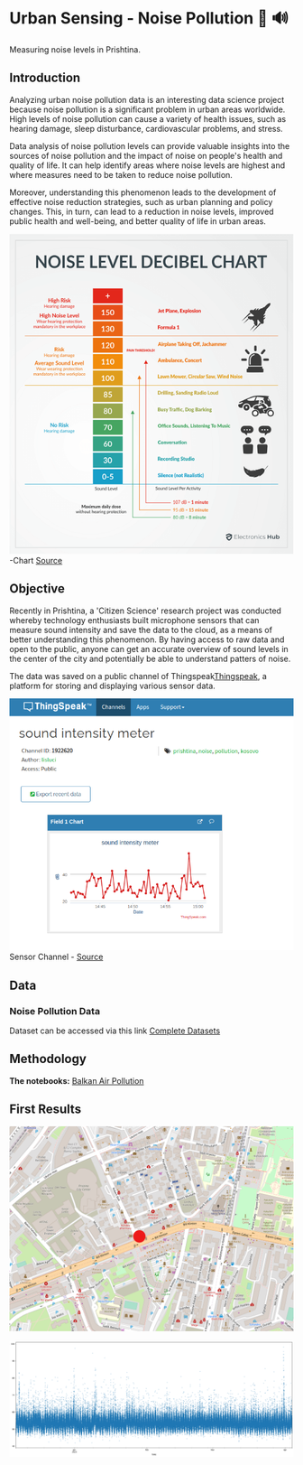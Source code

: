 # Urban Sensing - Noise Pollution :closed_book: :loud_sound:

Measuring noise levels in Prishtina.

## Introduction
Analyzing urban noise pollution data is an interesting data science project because noise pollution is a significant problem in urban areas worldwide. High levels of noise pollution can cause a variety of health issues, such as hearing damage, sleep disturbance, cardiovascular problems, and stress.

Data analysis of noise pollution levels can provide valuable insights into the sources of noise pollution and the impact of noise on people's health and quality of life. It can help identify areas where noise levels are highest and where measures need to be taken to reduce noise pollution.

Moreover, understanding this phenomenon leads to the development of effective noise reduction strategies, such as urban planning and policy changes. This, in turn, can lead to a reduction in noise levels, improved public health and well-being, and better quality of life in urban areas.

![noiseLevel](https://github.com/sepse/Noise-Pollution-Prishtina/blob/main/Graphics/NOISE-LEVEL-DECIBEL-CHART.png)
-Chart [Source](https://www.electronicshub.org/noise-level-decibels-chart/)

## Objective

Recently in Prishtina, a 'Citizen Science' research project was conducted whereby technology enthusiasts built microphone sensors that can measure sound intensity and save the data to the cloud, as a means of better understanding this phenomenon. By having access to raw data and open to the public, anyone can get an accurate overview of sound levels in the center of the city and potentially be able to understand patters of noise.

The data was saved on a public channel of Thingspeak[Thingspeak](www.thingspeak.com), a platform for storing and displaying various sensor data.

![noisePRI](https://github.com/sepse/Noise-Pollution-Prishtina/blob/main/Graphics/noisePRI.png)
Sensor Channel - [Source](https://thingspeak.com/channels/1922620)

## Data
### Noise Pollution Data

Dataset can be accessed via this link [Complete Datasets](https://drive.google.com/drive/folders/1jQUcwHCfegaoPiOR3yDSgqbY3zlYsIAx?usp=sharing)


## Methodology 

**The notebooks:** [Balkan Air Pollution](https://github.com/sepse/COVAir-Balkans/blob/main/balkan_pollution.ipynb)

## First Results




![noisemap](https://github.com/sepse/Noise-Pollution-Prishtina/blob/main/Graphics/noisemap.png)



![noiselevel](https://github.com/sepse/Noise-Pollution-Prishtina/blob/main/Graphics/noise_levels.png)
